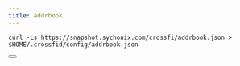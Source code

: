 ```yaml
---
title: Addrbook
---
```


<div class="code-block-wrapper">
  <pre><code>curl -Ls https://snapshot.sychonix.com/crossfi/addrbook.json > $HOME/.crossfid/config/addrbook.json</code></pre>
  <button class="copy-btn"><i class="fas fa-copy"></i></button>
</div>
